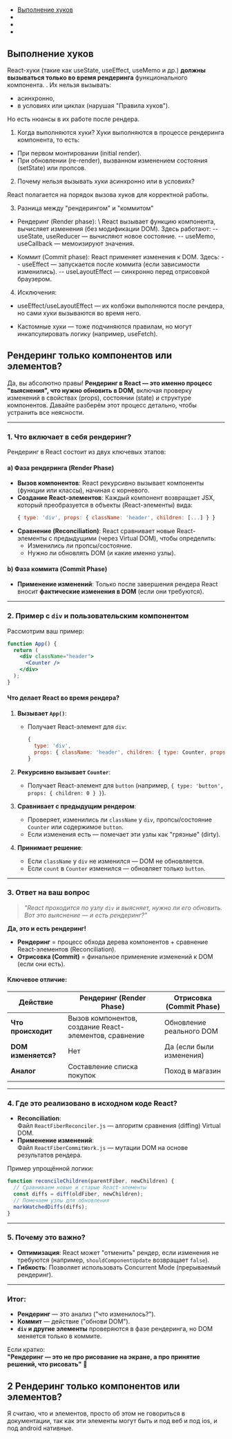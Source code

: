 #

- [Выполнение хуков](#)
- [](#)
- [](#)
- [](#)

## Выполнение хуков

React-хуки (такие как useState, useEffect, useMemo и др.) **должны вызываться только во время рендеринга** функционального компонента. . Их нельзя вызывать:

- асинхронно,
- в условиях или циклах (нарушая "Правила хуков").

Но есть нюансы в их работе после рендера.

1. Когда выполняются хуки?
   Хуки выполняются в процессе рендеринга компонента, то есть:

- При первом монтировании (initial render).
- При обновлении (re-render), вызванном изменением состояния (setState) или пропсов.

2. Почему нельзя вызывать хуки асинхронно или в условиях?

React полагается на порядок вызова хуков для корректной работы.

3. Разница между "рендерингом" и "коммитом"

- Рендеринг (Render phase): \ React вызывает функцию компонента, вычисляет изменения (без модификации DOM). Здесь работают:
  -- useState, useReducer — вычисляют новое состояние.
  -- useMemo, useCallback — мемоизируют значения.

- Коммит (Commit phase): React применяет изменения к DOM. Здесь:
  -- useEffect — запускается после коммита (если зависимости изменились).
  -- useLayoutEffect — синхронно перед отрисовкой браузером.

4. Исключения:

- useEffect/useLayoutEffect — их колбэки выполняются после рендера, но сами хуки вызываются во время него.

- Кастомные хуки — тоже подчиняются правилам, но могут инкапсулировать логику (например, useFetch).

## Рендеринг только компонентов или элементов?

Да, вы абсолютно правы! **Рендеринг в React — это именно процесс "выяснения", что нужно обновить в DOM**, включая проверку изменений в свойствах (props), состоянии (state) и структуре компонентов. Давайте разберём этот процесс детально, чтобы устранить все неясности.

---

### 1. **Что включает в себя рендеринг?**

Рендеринг в React состоит из двух ключевых этапов:

#### a) **Фаза рендеринга (Render Phase)**

- **Вызов компонентов**: React рекурсивно вызывает компоненты (функции или классы), начиная с корневого.
- **Создание React-элементов**: Каждый компонент возвращает JSX, который преобразуется в объекты (React-элементы) вида:
  ```js
  { type: 'div', props: { className: 'header', children: [...] } }
  ```
- **Сравнение (Reconciliation)**: React сравнивает новые React-элементы с предыдущими (через Virtual DOM), чтобы определить:
  - Изменились ли пропсы/состояние.
  - Нужно ли обновлять DOM (и какие именно узлы).

#### b) **Фаза коммита (Commit Phase)**

- **Применение изменений**: Только после завершения рендера React вносит **фактические изменения в DOM** (если они требуются).

---

### 2. **Пример с `div` и пользовательским компонентом**

Рассмотрим ваш пример:

```jsx
function App() {
  return (
    <div className="header">
      <Counter />
    </div>
  );
}
```

#### Что делает React во время рендера?

1. **Вызывает `App()`**:

   - Получает React-элемент для `div`:
     ```js
     {
       type: 'div',
       props: { className: 'header', children: { type: Counter, props: {} } }
     }
     ```

2. **Рекурсивно вызывает `Counter`**:

   - Получает React-элемент для `button` (например, `{ type: 'button', props: { children: 0 } }`).

3. **Сравнивает с предыдущим рендером**:

   - Проверяет, изменились ли `className` у `div`, пропсы/состояние `Counter` или содержимое `button`.
   - Если изменения есть — помечает эти узлы как "грязные" (dirty).

4. **Принимает решение**:
   - Если `className` у `div` не изменился — DOM не обновляется.
   - Если `count` в `Counter` изменился — обновляет только `button`.

---

### 3. **Ответ на ваш вопрос**

> _"React проходится по узлу `div` и выясняет, нужно ли его обновить. Вот это выяснение — и есть рендеринг?"_

**Да, это и есть рендеринг!**

- **Рендеринг** = процесс обхода дерева компонентов + сравнение React-элементов (Reconciliation).
- **Отрисовка (Commit)** = финальное применение изменений к DOM (если они есть).

#### Ключевое отличие:

| Действие            | Рендеринг (Render Phase)                               | Отрисовка (Commit Phase) |
| ------------------- | ------------------------------------------------------ | ------------------------ |
| **Что происходит**  | Вызов компонентов, создание React-элементов, сравнение | Обновление реального DOM |
| **DOM изменяется?** | Нет                                                    | Да (если были изменения) |
| **Аналог**          | Составление списка покупок                             | Поход в магазин          |

---

### 4. **Где это реализовано в исходном коде React?**

- **Reconciliation**:  
  Файл `ReactFiberReconciler.js` — алгоритм сравнения (diffing) Virtual DOM.
- **Применение изменений**:  
  Файл `ReactFiberCommitWork.js` — мутации DOM на основе результатов рендера.

Пример упрощённой логики:

```js
function reconcileChildren(parentFiber, newChildren) {
  // Сравниваем новые и старые React-элементы
  const diffs = diff(oldFiber, newChildren);
  // Помечаем узлы для обновления
  markWatchedDiffs(diffs);
}
```

---

### 5. **Почему это важно?**

- **Оптимизация**: React может "отменить" рендер, если изменения не требуются (например, `shouldComponentUpdate` возвращает `false`).
- **Гибкость**: Позволяет использовать Concurrent Mode (прерываемый рендеринг).

---

### Итог:

- **Рендеринг** — это анализ ("что изменилось?").
- **Коммит** — действие ("обнови DOM").
- **`div` и другие элементы** проверяются в фазе рендеринга, но DOM меняется только в коммите.

Если кратко:  
**"Рендеринг — это не про рисование на экране, а про принятие решений, что рисовать"** 🎨

## 2 Рендеринг только компонентов или элементов?

Я считаю, что и элементов, просто об этом не говориться в документации, так как эти элементы могут быть и под веб и под ios, и под android нативные.

##

##

##

##
